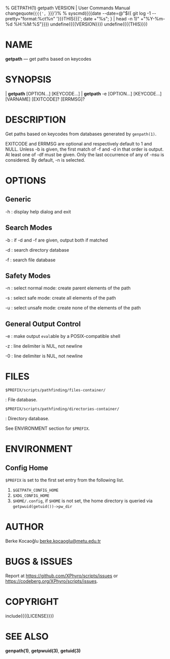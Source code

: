 % GETPATH(1) getpath VERSION | User Commands Manual
changequote(`{{{', `}}}')%
% syscmd({{{date --date=@"$({ git log -1 --pretty="format:%ct%n" '}}}THIS{{{'; date +"%s"; } | head -n 1)" +"%Y-%m-%d %H:%M:%S"}}})
undefine({{{VERSION}}})
undefine({{{THIS}}})

# NAME

**getpath** — get paths based on keycodes

# SYNOPSIS

| **getpath** \[OPTION...\] \[KEYCODE...\]
| **getpath** -e \[OPTION...\] \[KEYCODE...\] \[VARNAME\] \[EXITCODE\]? \[ERRMSG\]?

# DESCRIPTION

Get paths based on keycodes from databases generated by `genpath(1)`.

EXITCODE and ERRMSG are optional and respectively default to 1 and NULL. Unless
-b is given, the first match of -f and -d in that order is output. At least one
of -df must be given. Only the last occurrence of any of -nsu is considered. By
default, -n is selected.

# OPTIONS

## Generic

-h
: display help dialog and exit

## Search Modes

-b
: if -d and -f are given, output both if matched

-d
: search directory database

-f
: search file database

## Safety Modes

-n
: select normal mode: create parent elements of the path

-s
: select safe mode: create all elements of the path

-u
: select unsafe mode: create none of the elements of the path

## General Output Control

-e
: make output `eval`able by a POSIX-compatible shell

-z
: line delimiter is NUL, not newline

-0
: line delimiter is NUL, not newline

# FILES

`$PREFIX/scripts/pathfinding/files-container/`

: File database.

`$PREFIX/scripts/pathfinding/directories-container/`

: Directory database.

See ENVIRONMENT section for `$PREFIX`.

# ENVIRONMENT

## Config Home

`$PREFIX` is set to the first set entry from the following list.

1. `$GETPATH_CONFIG_HOME`
2. `$XDG_CONFIG_HOME`
3. `$HOME/.config`, if `$HOME` is not set, the home directory is queried via
   `getpwuid(getuid())->pw_dir`

# AUTHOR

Berke Kocaoğlu <berke.kocaoglu@metu.edu.tr>

# BUGS & ISSUES

Report at <https://github.com/XPhyro/scripts/issues> or
<https://codeberg.org/XPhyro/scripts/issues>.

# COPYRIGHT

include({{{LICENSE}}})

# SEE ALSO

**genpath(1)**, **getpwuid(3)**, **getuid(3)**
